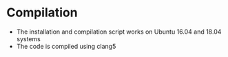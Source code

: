 # Compilation
+ The installation and compilation script works on Ubuntu 16.04 and 18.04 systems
+ The code is compiled using clang5

 
